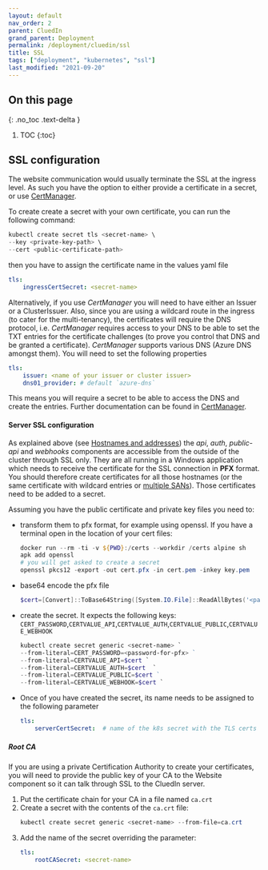 ```yaml
---
layout: default
nav_order: 2
parent: CluedIn
grand_parent: Deployment
permalink: /deployment/cluedin/ssl
title: SSL
tags: ["deployment", "kubernetes", "ssl"]
last_modified: "2021-09-20"
---
```


## On this page
{: .no_toc .text-delta }
1. TOC
{:toc}
## SSL configuration

The website communication would usually terminate the SSL at the ingress level. As such you have the option to either provide a certificate in a secret, or use [CertManager](https://github.com/jetstack/cert-manager). 

To create create a secret with your own certificate, you can run the following command:

```powershell
kubectl create secret tls <secret-name> \
--key <private-key-path> \
--cert <public-certificate-path>
```
then you have to assign the certificate name in the values yaml file

```yaml
tls:
    ingressCertSecret: <secret-name>
```

Alternatively, if you use *CertManager* you will need to have either an Issuer or a ClusterIssuer. Also, since you are using a wildcard route in the ingress (to cater for the multi-tenancy), the certificates will require the DNS protocol, i.e. *CertManager* requires access to your DNS to be able to set the TXT entries for the certificate challenges (to prove you control that DNS and be granted a certificate). *CertManager* supports various DNS (Azure DNS amongst them). You will need to set the following properties

```yaml
tls:
    issuer: <name of your issuer or cluster issuer>
    dns01_provider: # default `azure-dns`
```
This means you will require a secret to be able to access the DNS and create the entries. Further documentation can be found in [CertManager](https://github.com/jetstack/cert-manager). 

#### Server SSL configuration
As explained above (see [Hostnames and addresses](./deployment)) the *api*, *auth*, *public-api* and *webhooks* components are accessible from the outside of the cluster through SSL only. They are all running in a Windows application which needs to receive the certificate for the SSL connection in **PFX** format. You should therefore create certificates for all those hostnames (or the same certificate with wildcard entries or [multiple SANs](https://www.ssl.com/faqs/what-is-a-san-certificate/)). Those certificates need to be added to a secret.

Assuming you have the public certificate and private key files you need to:

- transform them to pfx format, for example using openssl. If you have a terminal open in the location of your cert files: 

    ```powershell
    docker run --rm -ti -v ${PWD}:/certs --workdir /certs alpine sh
    apk add openssl
    # you will get asked to create a secret 
    openssl pkcs12 -export -out cert.pfx -in cert.pem -inkey key.pem
    ```

- base64 encode the pfx file

    ```powershell
    $cert=[Convert]::ToBase64String([System.IO.File]::ReadAllBytes('<path-to-pfx>'))
    ```

- create the secret. It expects the following keys:  `CERT_PASSWORD`,`CERTVALUE_API`,`CERTVALUE_AUTH`,`CERTVALUE_PUBLIC`,`CERTVALUE_WEBHOOK` 

    ```powershell
    kubectl create secret generic <secret-name> `
    --from-literal=CERT_PASSWORD=<password-for-pfx> ` 
    --from-literal=CERTVALUE_API=$cert `
    --from-literal=CERTVALUE_AUTH=$cert  `
    --from-literal=CERTVALUE_PUBLIC=$cert ` 
    --from-literal=CERTVALUE_WEBHOOK=$cert `
    ```

- Once of you have created the secret, its name needs to be assigned to the following parameter

    ```yaml
    tls:
        serverCertSecret:  # name of the k8s secret with the TLS certs for the backend server. If Undefined it will use self-signed certificate
    ```

##### Root CA
If you are using a private Certification Authority to create your certificates, you will need to provide the public key of your CA to the Website component so it can talk through SSL to the CluedIn server.

1. Put the certificate chain for your CA in a file named `ca.crt`
1. Create a secret with the contents of the `ca.crt` file:
    ```Powershell
    kubectl create secret generic <secret-name> --from-file=ca.crt
    ```
1. Add the name of the secret overriding the parameter:
    ```yaml
    tls:
        rootCASecret: <secret-name>
    ```
